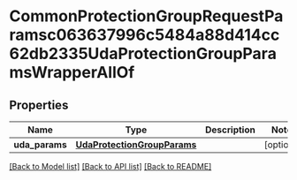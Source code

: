 # CommonProtectionGroupRequestParamsc063637996c5484a88d414cc62db2335UdaProtectionGroupParamsWrapperAllOf


## Properties
Name | Type | Description | Notes
------------ | ------------- | ------------- | -------------
**uda_params** | [**UdaProtectionGroupParams**](UdaProtectionGroupParams.md) |  | [optional] 

[[Back to Model list]](../README.md#documentation-for-models) [[Back to API list]](../README.md#documentation-for-api-endpoints) [[Back to README]](../README.md)


